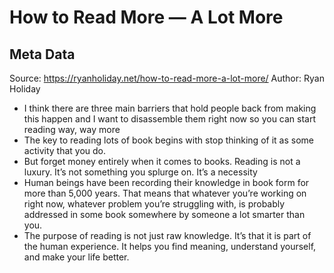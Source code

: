 # How to Read More — A Lot More

## Meta Data

Source:  https://ryanholiday.net/how-to-read-more-a-lot-more/ 
Author: Ryan Holiday

- I think there are three main barriers that hold people back from making this happen and I want to disassemble them right now so you can start reading way, way more
- The key to reading lots of book begins with stop thinking of it as some activity that you do.
- But forget money entirely when it comes to books. Reading is not a luxury. It’s not something you splurge on. It’s a necessity
- Human beings have been recording their knowledge in book form for more than 5,000 years. That means that whatever you’re working on right now, whatever problem you’re struggling with, is probably addressed in some book somewhere by someone a lot smarter than you.
- The purpose of reading is not just raw knowledge. It’s that it is part of the human experience. It helps you find meaning, understand yourself, and make your life better.
